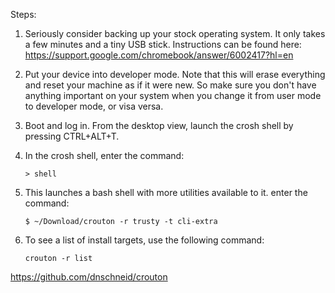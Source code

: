 


Steps:

1. Seriously consider backing up your stock operating system. It only
   takes a few minutes and a tiny USB stick. Instructions can be found here: https://support.google.com/chromebook/answer/6002417?hl=en

1. Put your device into developer mode. Note that this will erase everything
   and reset your machine as if it were new. So make sure you don't have
anything important on your system when you change it from user mode to
developer mode, or visa versa. 

1. Boot and log in. From the desktop view, launch the crosh shell by
   pressing CTRL+ALT+T. 

1. In the crosh shell, enter the command:
    ```
    > shell
    ```

1.  This launches a bash shell with more utilities available to it.
enter the command:
    ```
    $ ~/Download/crouton -r trusty -t cli-extra
    ```

1. To see a list of install targets, use the following command:

    ```
    crouton -r list
    ```


https://github.com/dnschneid/crouton
